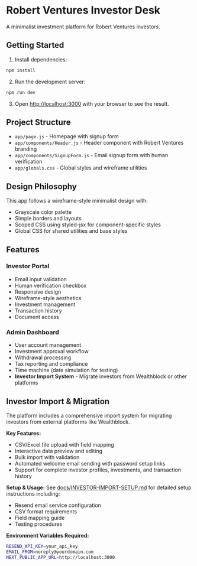 # Robert Ventures Investor Desk

A minimalist investment platform for Robert Ventures investors.

## Getting Started

1. Install dependencies:
```bash
npm install
```

2. Run the development server:
```bash
npm run dev
```

3. Open [http://localhost:3000](http://localhost:3000) with your browser to see the result.

## Project Structure

- `app/page.js` - Homepage with signup form
- `app/components/Header.js` - Header component with Robert Ventures branding
- `app/components/SignupForm.js` - Email signup form with human verification
- `app/globals.css` - Global styles and wireframe utilities

## Design Philosophy

This app follows a wireframe-style minimalist design with:
- Grayscale color palette
- Simple borders and layouts
- Scoped CSS using styled-jsx for component-specific styles
- Global CSS for shared utilities and base styles

## Features

### Investor Portal
- Email input validation
- Human verification checkbox
- Responsive design
- Wireframe-style aesthetics
- Investment management
- Transaction history
- Document access

### Admin Dashboard
- User account management
- Investment approval workflow
- Withdrawal processing
- Tax reporting and compliance
- Time machine (date simulation for testing)
- **Investor Import System** - Migrate investors from Wealthblock or other platforms

## Investor Import & Migration

The platform includes a comprehensive import system for migrating investors from external platforms like Wealthblock.

**Key Features:**
- CSV/Excel file upload with field mapping
- Interactive data preview and editing
- Bulk import with validation
- Automated welcome email sending with password setup links
- Support for complete investor profiles, investments, and transaction history

**Setup & Usage:**
See [docs/INVESTOR-IMPORT-SETUP.md](docs/INVESTOR-IMPORT-SETUP.md) for detailed setup instructions including:
- Resend email service configuration
- CSV format requirements
- Field mapping guide
- Testing procedures

**Environment Variables Required:**
```bash
RESEND_API_KEY=your_api_key
EMAIL_FROM=noreply@yourdomain.com
NEXT_PUBLIC_APP_URL=http://localhost:3000
```
